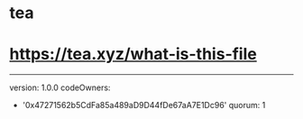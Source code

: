 # tea
# https://tea.xyz/what-is-this-file
---
version: 1.0.0
codeOwners:
  - '0x47271562b5CdFa85a489aD9D44fDe67aA7E1Dc96'
quorum: 1
